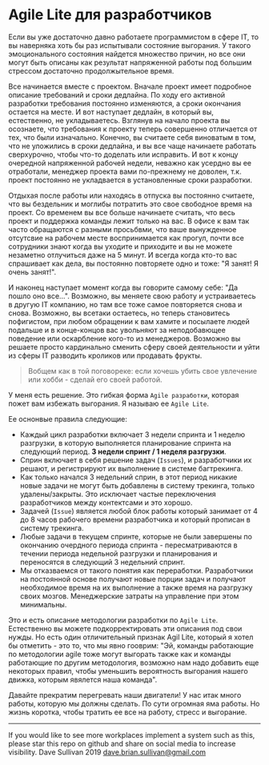 # Agile Lite для разработчиков

Если вы уже достаточно давно работаете программистом в сфере IT, то вы наверняка хоть бы раз испытывали состояние выгорания. У такого эмоционального состояния найдется множество причин, но все они могут быть описаны как результат напряженной работы под большим стрессом достаточно продолжытельное время.

Все начинается вместе с проектом. Вначале проект имеет подробное описание требований и сроки дедлайна. По ходу его активной разработки требования постоянно изменяются, а сроки окончания остается на месте. И вот наступает дедлайн, в который вы, естественно, не укладываетесь. Взглянув на начало проекта вы осознаете, что требования к проекту теперь совершенно отличается от тех, что были изначально. 
Конечно, вы считаете себя виноватым в том, что не уложились в сроки дедлайна, и вы все чаще начинаете работать сверхурочно, чтобы что-то доделать или исправить. И вот к концу очередной напряженной рабочей недели, неважно как усердно вы ее отработали, менеджер проекта вами по-прежнему не доволен, т.к. проект постоянно не укладвается в установленные сроки разработки.

Отдыхая после работы или находясь в отпуска вы постоянно считаете, что вы бездельник и моглибы потратить это свое свободное время на проект. 
Со временем вы все больше начинаете считать, что весь проект и поддержка команды лежит только на вас.
В офисе к вам так часто обращаются с разными просьбвми, что ваше вынужденное отсутсвие на рабочем месте воспринимается как прогул, почти все сотрудники знают когда вы уходите и приходите и вы не можете незаметно отлучиться даже на 5 минут. 
И всегда когда кто-то вас спрашивает как дела, вы постоянно повторяете одно и тоже: "Я занят! Я очень занят!".

И наконец наступает момент когда вы говорите самому себе: "Да пошло оно все...". 
Возможно, вы меняете свою работу и устраиваетесь в другую IT компанию, но там все тоже самое повторяется снова и снова.
Возможно, вы всетаки остаетесь, но теперь становитесь пофигистом, при любом обращении к вам хамите и посылаете людей подальше и в конце-концов вас увольняют за неподобавющее поведение или оскарбление кого-то из менеджеров.
Возможно вы решаете просто кардинально сменить сферу своей деятельности и уйти из сферы IT разводить кроликов или продавать фрукты.

> Вобщем как в той поговореке: если хочешь убить свое увлечение или хобби - сделай его своей работой.

У меня есть решение. Это гибкая форма `Agile разработки`, которая пожет вам избежать выгорания. Я называю ее `Agile Lite`.

Ее оснонвые правила следующие: 
* Каждый цикл разработки включает 3 недели спринта и 1 неделю разгрузки, в которую выполняется планирование спринта на следующий период. **3 недели спринт / 1 неделя разгрузки**.
* Сприн включает в себя решение задач (`Issues`), и разработчики их решают, и регистрируют их выполнение в системе багтрекинга.
* Как только начался 3 недельний сприн, в этот период никакие новые задачи не могут быть добавлены в систему трекинга, только удалены/закрыты. Это исключает частые переключения разработчиков между контектсами и это хорошо.
* Задачей (`Issue`) является любой блок работы который занимает от 4 до 8 часов рабочего времени разработчика и который прописан в систему трекинга.
* Любые задачи в текущем спринте, которые не были завершены по окончанию очердного периода спринта - пересматриваются в течении периода недельной разгрузки и планирования и переносятся в следующий 3 недельний спринт.
* Мы отказваемся от такого понятия как переработки. Разработчики на постоянной основе получают новые порции задач и получают необходимое время на их выполнение а также время на разгрузку своих мозгов. Менеджерские затраты на управление при этом минимальны.

Это и есть описание методологии разработки по `Agile Lite`. Естественно вы можете подкорректировать эти описания под свои нужды. Но есть один отличительный признак Agil Lite, который я хотел бы отметить - это то, что мы явно гооврим: "Эй, команды работающие по методологии agile тоже могут выгорать также как и команды работающие по другим методология, возможно нам надо добавить еще некоторых правил, чтобы уменьшить вероятность выгорания нашего движка, которым явялется наша команда".

Давайте прекратим перегревать наши двигатели! У нас итак много работы, которую мы должны сделать. По сути огромная яма работы. Но жизнь коротка, чтобы тратить ее все на работу, стресс и выгорание.

----

If you would like to see more workplaces implement a system such as this, please star this repo on github and share on social media to increase visibility.
Dave Sullivan 2019 dave.brian.sullivan@gmail.com
